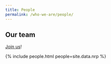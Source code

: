 ```yaml
---
title: People
permalink: /who-we-are/people/
---
```

## Our team

[Join us](/careers/)!

{% include people.html people=site.data.nrp %}